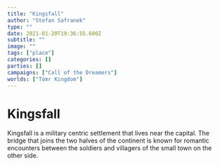 ```yaml
---
title: "Kingsfall"
author: "Stefan Safranek"
type: ""
date: 2021-01-20T19:36:55.600Z
subtitle: ""
image: ""
tags: ["place"]
categories: []
parties: []
campaigns: ["Call of the Dreamers"]
worlds: ["Tómr Kingdom"]
---
```


# Kingsfall

Kingsfall is a military centric settlement that lives near the capital. The bridge that joins the two halves of the continent is known for romantic encounters between the soldiers and villagers of the small town on the other side.
